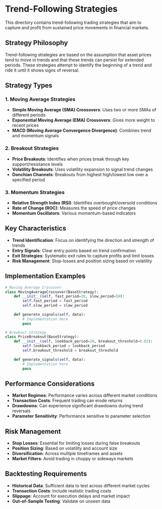 # Trend-Following Strategies

This directory contains trend-following trading strategies that aim to capture and profit from sustained price movements in financial markets.

## Strategy Philosophy

Trend-following strategies are based on the assumption that asset prices tend to move in trends and that these trends can persist for extended periods. These strategies attempt to identify the beginning of a trend and ride it until it shows signs of reversal.

## Strategy Types

### 1. **Moving Average Strategies**
- **Simple Moving Average (SMA) Crossovers**: Uses two or more SMAs of different periods
- **Exponential Moving Average (EMA) Crossovers**: Gives more weight to recent prices
- **MACD (Moving Average Convergence Divergence)**: Combines trend and momentum signals

### 2. **Breakout Strategies**
- **Price Breakouts**: Identifies when prices break through key support/resistance levels
- **Volatility Breakouts**: Uses volatility expansion to signal trend changes
- **Donchian Channels**: Breakouts from highest high/lowest low over a specified period

### 3. **Momentum Strategies**
- **Relative Strength Index (RSI)**: Identifies overbought/oversold conditions
- **Rate of Change (ROC)**: Measures the speed of price changes
- **Momentum Oscillators**: Various momentum-based indicators

## Key Characteristics

- **Trend Identification**: Focus on identifying the direction and strength of trends
- **Entry Signals**: Clear entry points based on trend confirmation
- **Exit Strategies**: Systematic exit rules to capture profits and limit losses
- **Risk Management**: Stop-losses and position sizing based on volatility

## Implementation Examples

```python
# Moving Average Crossover
class MovingAverageCrossover(BaseStrategy):
    def __init__(self, fast_period=20, slow_period=50):
        self.fast_period = fast_period
        self.slow_period = slow_period
    
    def generate_signals(self, data):
        # Implementation here
        pass

# Breakout Strategy
class PriceBreakout(BaseStrategy):
    def __init__(self, lookback_period=20, breakout_threshold=0.02):
        self.lookback_period = lookback_period
        self.breakout_threshold = breakout_threshold
    
    def generate_signals(self, data):
        # Implementation here
        pass
```

## Performance Considerations

- **Market Regimes**: Performance varies across different market conditions
- **Transaction Costs**: Frequent trading can erode returns
- **Drawdowns**: Can experience significant drawdowns during trend reversals
- **Parameter Sensitivity**: Performance sensitive to parameter selection

## Risk Management

- **Stop Losses**: Essential for limiting losses during false breakouts
- **Position Sizing**: Based on volatility and account size
- **Diversification**: Across multiple timeframes and assets
- **Market Filters**: Avoid trading in choppy or sideways markets

## Backtesting Requirements

- **Historical Data**: Sufficient data to test across different market cycles
- **Transaction Costs**: Include realistic trading costs
- **Slippage**: Account for execution delays and market impact
- **Out-of-Sample Testing**: Validate on unseen data
